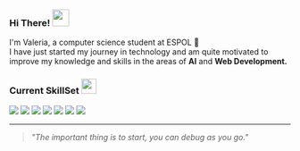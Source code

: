 ### Hi There! <img src="https://media1.giphy.com/media/v1.Y2lkPTc5MGI3NjExZWJkZWh2bXVoOGEwazYzeGZoMjJpeXFxZDUyenB2OG82MnY5dmZ2MSZlcD12MV9pbnRlcm5hbF9naWZfYnlfaWQmY3Q9cw/AOXNxxIJuBQdNTBblp/giphy.gif" width="30px">

I'm Valeria, a computer science student at ESPOL 🐢 <br>
I have just started my journey in technology and am quite motivated to improve my knowledge and skills in the areas of **AI** and **Web Development.**



### Current SkillSet <img src="https://media.giphy.com/media/uhQuegHFqkVYuFMXMQ/giphy.gif?cid=790b7611h4l7f0bvna19avtoux3xprldslh5evr3na52ikkp&ep=v1_stickers_search&rid=giphy.gif&ct=s" width="27px">

<div align="left">
  <img src="https://img.shields.io/badge/HTML5-E34F26?style=flat&logo=html5&logoColor=white"/>
  <img src="https://img.shields.io/badge/CSS3-1572B6?style=flat&logo=css3&logoColor=white"/>
  <img src="https://img.shields.io/badge/JavaScript-F7DF1E?style=flat&logo=javascript&logoColor=black"/>
  <img src="https://img.shields.io/badge/Python-3776AB?style=flat&logo=python&logoColor=white"/>
  <img src="https://img.shields.io/badge/NumPy-013243?style=flat&logo=numpy&logoColor=white"/>
  <img src="https://img.shields.io/badge/Pandas-150458?style=flat&logo=pandas&logoColor=white"/>
  <img src="https://img.shields.io/badge/Streamlit-FF4B4B?style=flat&logo=streamlit&logoColor=white"/>
</div>

---
> _"The important thing is to start, you can debug as you go."_
